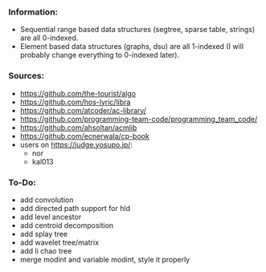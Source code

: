 ### Information:
- Sequential range based data structures (segtree, sparse table, strings) are all 0-indexed.
- Element based data structures (graphs, dsu) are all 1-indexed (I will probably change everything to 0-indexed later).

### Sources:

- https://github.com/the-tourist/algo
- https://github.com/hos-lyric/libra
- https://github.com/atcoder/ac-library/
- https://github.com/programming-team-code/programming_team_code/
- https://github.com/ahsoltan/acmlib
- https://github.com/ecnerwala/cp-book
- users on https://judge.yosupo.jp/:
    - nor
    - kal013


### To-Do:

- add convolution
- add directed path support for hld
- add level ancestor
- add centroid decomposition 
- add splay tree
- add wavelet tree/matrix
- add li chao tree
- merge modint and variable modint, style it properly